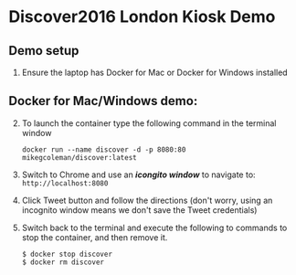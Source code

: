 # Discover2016 London Kiosk Demo

## Demo setup
1. Ensure the laptop has Docker for Mac or Docker for Windows installed

## Docker for Mac/Windows demo:

2. To launch the container type the following command in the terminal window

   `docker run --name discover -d -p 8080:80 mikegcoleman/discover:latest`

3. Switch to Chrome and use an ***icongito window*** to navigate to: `http://localhost:8080`

4. Click Tweet button and follow the directions (don't worry, using an incognito window means we don't save the Tweet credentials)

5. Switch back to the terminal and execute the following to commands to stop the container, and then remove it.  

    ```
    $ docker stop discover
    $ docker rm discover
    ``` 

